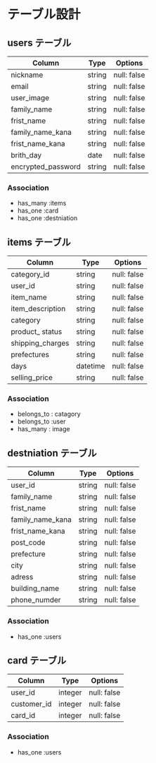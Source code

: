# テーブル設計

## users テーブル

| Column             | Type   | Options     |
| -----------------  | ------ | ----------- |
| nickname           | string | null: false |
| email              | string | null: false |
| user_image         | string | null: false |
| family_name        | string | null: false |
| frist_name         | string | null: false |
| family_name_kana   | string | null: false |
| frist_name_kana    | string | null: false |
| brith_day          | date   | null: false |
| encrypted_password | string | null: false |

### Association

- has_many :items
- has_one :card
- has_one :destniation


## items テーブル

| Column           | Type   | Options     |
| ---------------  | ------ | ----------- |
| category_id      | string | null: false |
| user_id          | string | null: false |
| item_name        | string | null: false |
| item_description | string | null: false |
| category         | string | null: false |
| product_ status  | string | null: false |
| shipping_charges | string | null: false |
| prefectures      | string | null: false |
| days             | datetime | null: false |
| selling_price    | string | null: false |

### Association

- belongs_to : catagory
- belongs_to :user
- has_many : image

## destniation テーブル

| Column           | Type   | Options     |
| ---------------  | ------ | ----------- |
| user_id          | string | null: false |
| family_name      | string | null: false |
| frist_name       | string | null: false |
| family_name_kana | string | null: false |
| frist_name_kana  | string | null: false |
| post_code        | string | null: false |
| prefecture       | string | null: false |
| city             | string | null: false |
| adress           | string | null: false |
| building_name    | string | null: false |
| phone_numder     | string | null: false |

### Association

- has_one :users

## card テーブル

| Column           | Type   | Options     |
| ---------------  | ------ | ----------- |
| user_id          | integer | null: false |
| customer_id      | integer | null: false |
| card_id          | integer | null: false |

### Association

- has_one :users
